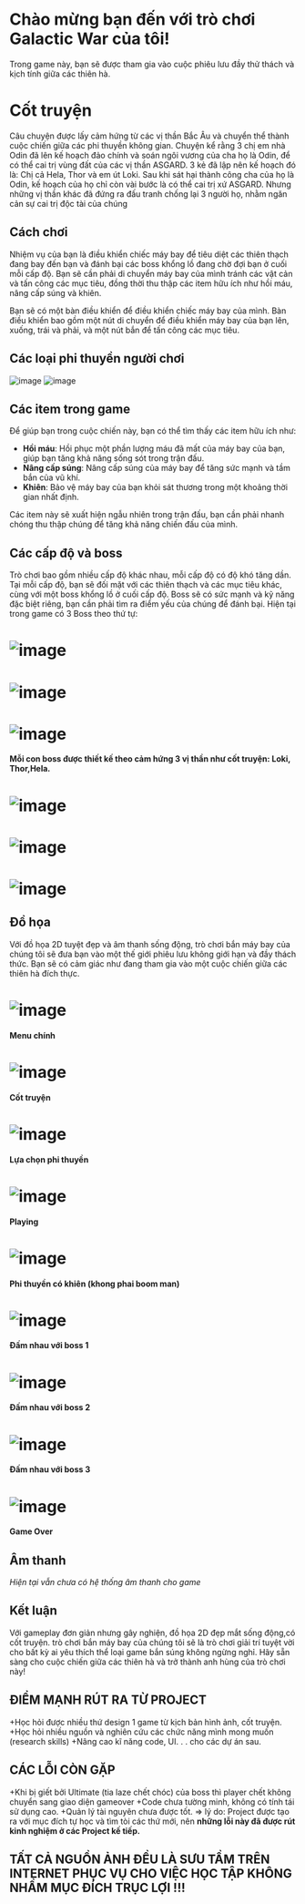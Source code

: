 # Chào mừng bạn đến với trò chơi Galactic War của tôi!

Trong game này, bạn sẽ được tham gia vào cuộc phiêu lưu đầy thử thách và kịch tính giữa các thiên hà.
# Cốt truyện
Câu chuyện được lấy cảm hứng từ các vị thần Bắc Âu và chuyển thể thành cuộc chiến giữa các phi thuyền không gian.
Chuyện kể rằng 3 chị em nhà Odin đã lên kế hoạch đảo chính và soán ngôi vương của cha họ là Odin, để có thể cai trị vùng đất của các vị thần ASGARD.
3 kẻ đã lập nên kế hoạch đó là: Chị cả Hela, Thor và em út Loki.
Sau khi sát hại thành công cha của họ là Odin, kế hoạch của họ chỉ còn vài bước là có thể cai trị xứ ASGARD.
Nhưng những vị thần khác đã đứng ra đấu tranh chống lại 3 người họ, nhằm ngăn cản sự cai trị độc tài của chúng

## Cách chơi

Nhiệm vụ của bạn là điều khiển chiếc máy bay để tiêu diệt các thiên thạch đang bay đến bạn và đánh bại các boss khổng lồ đang chờ đợi bạn ở cuối mỗi cấp độ. Bạn sẽ cần phải di chuyển máy bay của mình tránh các vật cản và tấn công các mục tiêu, đồng thời thu thập các item hữu ích như hồi máu, nâng cấp súng và khiên.

Bạn sẽ có một bàn điều khiển để điều khiển chiếc máy bay của mình. Bàn điều khiển bao gồm một nút di chuyển để điều khiển máy bay của bạn lên, xuống, trái và phải, và một nút bắn để tấn công các mục tiêu.
## Các loại phi thuyền người chơi
![image](https://github.com/IAmMinhKhoa/-galactic-war/assets/88275892/9d966661-d93e-4688-acf1-058732b34a38)
![image](https://github.com/IAmMinhKhoa/-galactic-war/assets/88275892/9f5ae33d-58c2-41ad-b5f4-c020c2d476cb)

## Các item trong game

Để giúp bạn trong cuộc chiến này, bạn có thể tìm thấy các item hữu ích như:

- **Hồi máu**: Hồi phục một phần lượng máu đã mất của máy bay của bạn, giúp bạn tăng khả năng sống sót trong trận đấu.
- **Nâng cấp súng**: Nâng cấp súng của máy bay để tăng sức mạnh và tầm bắn của vũ khí.
- **Khiên**: Bảo vệ máy bay của bạn khỏi sát thương trong một khoảng thời gian nhất định.

Các item này sẽ xuất hiện ngẫu nhiên trong trận đấu, bạn cần phải nhanh chóng thu thập chúng để tăng khả năng chiến đấu của mình.

## Các cấp độ và boss

Trò chơi bao gồm nhiều cấp độ khác nhau, mỗi cấp độ có độ khó tăng dần. Tại mỗi cấp độ, bạn sẽ đối mặt với các thiên thạch và các mục tiêu khác, cùng với một boss khổng lồ ở cuối cấp độ. Boss sẽ có sức mạnh và kỹ năng đặc biệt riêng, bạn cần phải tìm ra điểm yếu của chúng để đánh bại.
Hiện tại trong game có 3 Boss theo thứ tự:
# ![image](https://github.com/IAmMinhKhoa/-galactic-war/assets/88275892/34afecaf-59c0-4d2d-aa7a-9dd34ddaf957)
# ![image](https://github.com/IAmMinhKhoa/-galactic-war/assets/88275892/c2463194-7ef6-4219-9c41-b3ca396c37a2)
# ![image](https://github.com/IAmMinhKhoa/-galactic-war/assets/88275892/801503bf-9efe-4469-87a0-f222f94db0dd)
**Mỗi con boss được thiết kế theo cảm hứng 3 vị thần như cốt truyện: Loki, Thor,Hela.**
# ![image](https://github.com/IAmMinhKhoa/-galactic-war/assets/88275892/acfe8e41-e833-436a-9f2d-734cb29b6eb3)
# ![image](https://github.com/IAmMinhKhoa/-galactic-war/assets/88275892/9d4a0c03-c79e-46b0-8fae-b5337c1a9091)
# ![image](https://github.com/IAmMinhKhoa/-galactic-war/assets/88275892/6c746c81-6acd-4757-a87c-d3382b34c3d7)

## Đồ họa
Với đồ họa 2D tuyệt đẹp và âm thanh sống động, trò chơi bắn máy bay của chúng tôi sẽ đưa bạn vào một thế giới phiêu lưu không giới hạn và đầy thách thức. Bạn sẽ có cảm giác như đang tham gia vào một cuộc chiến giữa các thiên hà đích thực.
# ![image](https://github.com/IAmMinhKhoa/-galactic-war/assets/88275892/832017bf-2984-41c9-a91a-7d0b2c50cfc1)
**Menu chính**
# ![image](https://github.com/IAmMinhKhoa/-galactic-war/assets/88275892/61047816-fb77-48c5-83b4-71c35d779a5d)
**Cốt truyện**
# ![image](https://github.com/IAmMinhKhoa/-galactic-war/assets/88275892/ccd5f211-6957-4290-bcd2-b60087bf2c51)
**Lựa chọn phi thuyền**
# ![image](https://github.com/IAmMinhKhoa/-galactic-war/assets/88275892/756623d9-10ce-406d-88ff-c9da303dfacb)
**Playing**
# ![image](https://github.com/IAmMinhKhoa/-galactic-war/assets/88275892/f5c73a6d-aeb5-4dc6-8717-c0e4713a6675)
**Phi thuyền có khiên (khong phai boom man)**
# ![image](https://github.com/IAmMinhKhoa/-galactic-war/assets/88275892/c52ac8d6-24c3-4182-bf16-020398c6454a)
**Đấm nhau với boss 1**
# ![image](https://github.com/IAmMinhKhoa/-galactic-war/assets/88275892/181df65f-37f4-4a74-af2f-c5ea739823da)
**Đấm nhau với boss 2**
# ![image](https://github.com/IAmMinhKhoa/-galactic-war/assets/88275892/b950edef-09f5-4077-b498-929ab6846b72)
**Đấm nhau với boss 3**
# ![image](https://github.com/IAmMinhKhoa/-galactic-war/assets/88275892/42e3b2da-31f9-4cc1-b66e-f7b9563ddda8)
**Game Over**
## Âm thanh
_Hiện tại vẫn chưa có hệ thống âm thanh cho game_
## Kết luận
Với gameplay đơn giản nhưng gây nghiện, đồ họa 2D đẹp mắt sống động,có cốt truyện. trò chơi bắn máy bay của chúng tôi sẽ là trò chơi giải trí tuyệt vời cho bất kỳ ai yêu thích thể loại game bắn súng không ngừng nghỉ. Hãy sẵn sàng cho cuộc chiến giữa các thiên hà và trở thành anh hùng của trò chơi này!
## ĐIỂM MẠNH RÚT RA TỪ PROJECT
+Học hỏi được nhiều thứ design 1 game từ kịch bản hình ảnh, cốt truyện.
+Học hỏi nhiều nguồn và nghiên cứu các chức năng mình mong muốn (research skills)
+Nâng cao kĩ năng code, UI. . . cho các dự án sau.
## CÁC LỖI CÒN GẶP
+Khi bị giết bởi Ultimate (tia laze chết chóc) của boss thì player chết không chuyển sang giao diện gameover
+Code chưa tường minh, không có tính tái sử dụng cao.
+Quản lý tài nguyên chưa được tốt.
=> lý do: Project được tạo ra với mục đích tự học và tìm tòi các thứ mới, nên **những lỗi này đã được rút kinh nghiệm ở các Project kế tiếp.**
## TẤT CẢ NGUỒN ẢNH ĐỀU LÀ SƯU TẦM TRÊN INTERNET PHỤC VỤ CHO VIỆC HỌC TẬP KHÔNG NHẦM MỤC ĐÍCH TRỤC LỢI !!!
